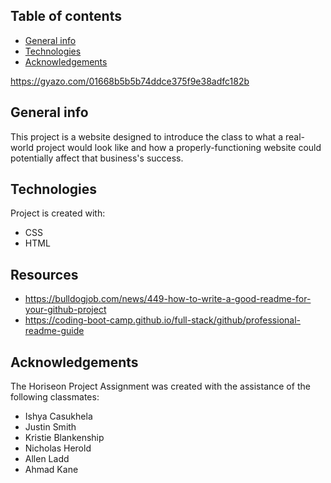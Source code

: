 ## Table of contents
* [General info](#general-info)
* [Technologies](#technologies)
* [Acknowledgements](#acknowledgements)

https://gyazo.com/01668b5b5b74ddce375f9e38adfc182b

## General info
This project is a website designed to introduce the class to what a real-world project would look like and how a properly-functioning website could potentially affect that business's success.
	
## Technologies
Project is created with:
* CSS
* HTML
	
## Resources
* https://bulldogjob.com/news/449-how-to-write-a-good-readme-for-your-github-project
* https://coding-boot-camp.github.io/full-stack/github/professional-readme-guide


## Acknowledgements
The Horiseon Project Assignment was created with the assistance of the following classmates: <br>
* Ishya Casukhela 
* Justin Smith
* Kristie Blankenship
* Nicholas Herold
* Allen Ladd 
* Ahmad Kane

